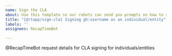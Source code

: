 ```yaml
---
name: Sign the CLA
about: Use this template so our robots can send you prompts on how to sign the CLA.
title: "[@rtapp/sign-cla] Signing gh:username as an individual/entity"
labels: ''
assignees: RecapTimeBot

---
```


@RecapTimeBot request details for CLA signing for individuals/entities
